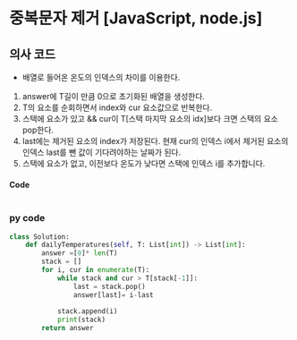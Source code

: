 # 중복문자 제거 [JavaScript, node.js]

## 의사 코드
- 배열로 들어온 온도의 인덱스의 차이를 이용한다.
1. answer에 T길이 만큼 0으로 초기화된 배열을 생성한다.
2. T의 요소를 순회하면서 index와 cur 요소값으로 반복한다.
3. 스택에 요소가 있고 && cur이 T[스택 마지막 요소의 idx]보다 크면 스택의 요소 pop한다.
4. last에는 제거된 요소의 index가 저장된다. 현재 cur의 인덱스 i에서 제거된 요소의 인덱스 last를 뺀 값이 기다려야하는 날짜가 된다.
5. 스택에 요소가 없고, 이전보다 온도가 낮다면 스택에 인덱스 i를 추가합니다.


#### Code

```js

```

### py code
```py
class Solution:
    def dailyTemperatures(self, T: List[int]) -> List[int]:
        answer =[0]* len(T)
        stack = []
        for i, cur in enumerate(T):
            while stack and cur > T[stack[-1]]:
                last = stack.pop()
                answer[last]= i-last
                
            stack.append(i)
            print(stack)
        return answer
  
```